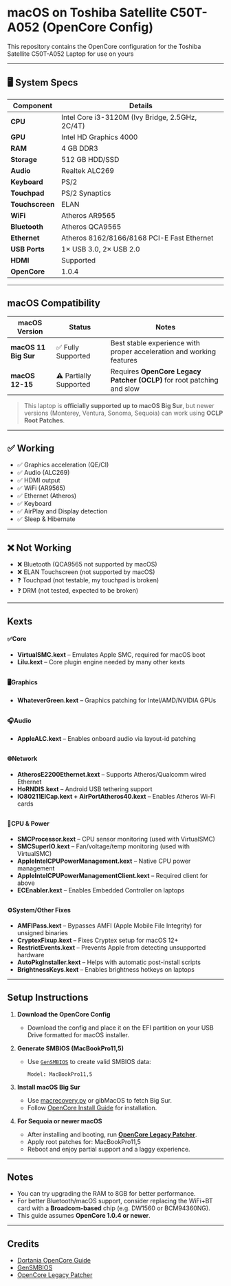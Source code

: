 # macOS on Toshiba Satellite C50T-A052 (OpenCore Config)

This repository contains the OpenCore configuration for the Toshiba Satellite C50T-A052 Laptop for use on yours

---

## 🖥️ System Specs

| Component       | Details                                           |
|-----------------|---------------------------------------------------|
| **CPU**         | Intel Core i3-3120M (Ivy Bridge, 2.5GHz, 2C/4T)   |
| **GPU**         | Intel HD Graphics 4000                            |
| **RAM**         | 4 GB DDR3                                         |
| **Storage**     | 512 GB HDD/SSD                                    |
| **Audio**       | Realtek ALC269                                    |
| **Keyboard**    | PS/2                                              |
| **Touchpad**    | PS/2 Synaptics                                    |
| **Touchscreen** | ELAN                                              |
| **WiFi**        | Atheros AR9565                                    |
| **Bluetooth**   | Atheros QCA9565                                   |
| **Ethernet**    | Atheros 8162/8166/8168 PCI-E Fast Ethernet        |
| **USB Ports**   | 1× USB 3.0, 2× USB 2.0                            |
| **HDMI**        | Supported                                         |
| **OpenCore**    | 1.0.4                                             |

---

## macOS Compatibility

| macOS Version         | Status                   | Notes                                                                        |
|-----------------------|--------------------------|------------------------------------------------------------------------------|
| **macOS 11 Big Sur**  | ✅ Fully Supported      | Best stable experience with proper acceleration and working features         |
| **macOS 12-15**       | ⚠️ Partially Supported  | Requires **OpenCore Legacy Patcher (OCLP)** for root patching and slow       |

> This laptop is **officially supported up to macOS Big Sur**, but newer versions (Monterey, Ventura, Sonoma, Sequoia) can work using **OCLP Root Patches**.

---

## ✅ Working

- ✅ Graphics acceleration (QE/CI)
- ✅ Audio (ALC269)
- ✅ HDMI output
- ✅ WiFi (AR9565)
- ✅ Ethernet (Atheros)
- ✅ Keyboard
- ✅ AirPlay and Display detection
- ✅ Sleep & Hibernate

---

## ❌ Not Working

- ❌ Bluetooth (QCA9565 not supported by macOS)
- ❌ ELAN Touchscreen (not supported by macOS)
- ❓ Touchpad (not testable, my touchpad is broken)
- ❓ DRM (not tested, expected to be broken)

---

## **Kexts**

#### ✅Core
* **VirtualSMC.kext** – Emulates Apple SMC, required for macOS boot
* **Lilu.kext** – Core plugin engine needed by many other kexts

##

#### 🖥️Graphics

* **WhateverGreen.kext** – Graphics patching for Intel/AMD/NVIDIA GPUs

##

#### 🎧Audio

* **AppleALC.kext** – Enables onboard audio via layout-id patching

##

#### 🌐Network

* **AtherosE2200Ethernet.kext** – Supports Atheros/Qualcomm wired Ethernet
* **HoRNDIS.kext** – Android USB tethering support
* **IO80211ElCap.kext + AirPortAtheros40.kext** – Enables Atheros Wi-Fi cards

##

#### 🔋CPU & Power

* **SMCProcessor.kext** – CPU sensor monitoring (used with VirtualSMC)
* **SMCSuperIO.kext** – Fan/voltage/temp monitoring (used with VirtualSMC)
* **AppleIntelCPUPowerManagement.kext** – Native CPU power management
* **AppleIntelCPUPowerManagementClient.kext** – Required client for above
* **ECEnabler.kext** – Enables Embedded Controller on laptops

##

#### ⚙️System/Other Fixes

* **AMFIPass.kext** – Bypasses AMFI (Apple Mobile File Integrity) for unsigned binaries
* **CryptexFixup.kext** – Fixes Cryptex setup for macOS 12+
* **RestrictEvents.kext** – Prevents Apple from detecting unsupported hardware
* **AutoPkgInstaller.kext** – Helps with automatic post-install scripts
* **BrightnessKeys.kext** – Enables brightness hotkeys on laptops

---

## Setup Instructions

1. **Download the OpenCore Config**
   - Download the config and place it on the EFI partition on your USB Drive formatted for macOS installer.

2. **Generate SMBIOS (MacBookPro11,5)**
   - Use [`GenSMBIOS`](https://github.com/corpnewt/GenSMBIOS) to create valid SMBIOS data:
     ```
     Model: MacBookPro11,5
     ```

3. **Install macOS Big Sur**
   - Use [macrecovery.py](https://dortania.github.io/OpenCore-Install-Guide/installer-guide/mac-install-recovery/) or gibMacOS to fetch Big Sur.
   - Follow [OpenCore Install Guide](https://dortania.github.io/OpenCore-Install-Guide/installation/installation-process.html#macos-installer) for installation.

4. **For Sequoia or newer macOS**
   - After installing and booting, run **[OpenCore Legacy Patcher](https://github.com/dortania/OpenCore-Legacy-Patcher)**.
   - Apply root patches for: MacBookPro11,5
   - Reboot and enjoy partial support and a laggy experience.

---

## Notes

- You can try upgrading the RAM to 8GB for better performance.
- For better Bluetooth/macOS support, consider replacing the WiFi+BT card with a **Broadcom-based** chip (e.g. DW1560 or BCM94360NG).
- This guide assumes **OpenCore 1.0.4 or newer**.

---

## Credits

- [Dortania OpenCore Guide](https://dortania.github.io/OpenCore-Install-Guide/)
- [GenSMBIOS](https://github.com/corpnewt/GenSMBIOS)
- [OpenCore Legacy Patcher](https://github.com/dortania/OpenCore-Legacy-Patcher)
